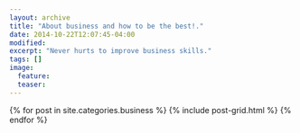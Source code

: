 ```yaml
---
layout: archive
title: "About business and how to be the best!."
date: 2014-10-22T12:07:45-04:00
modified:
excerpt: "Never hurts to improve business skills."
tags: []
image:
  feature:
  teaser:
---
```


<div class="tiles">
{% for post in site.categories.business %}
  {% include post-grid.html %}
{% endfor %}
</div><!-- /.tiles -->